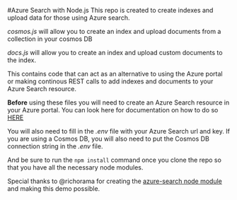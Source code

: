 #Azure Search with Node.js
This repo is created to create indexes and upload data for those using Azure search. 

*cosmos.js* will allow you to create an index and upload documents from a collection in your cosmos DB

*docs.js* will allow you to create an index and upload custom documents to the index. 

This contains code that can act as an alternative to using the Azure portal or making continous REST calls to add indexes and documents to your Azure Search resource.

**Before** using these files you will need to create an Azure Search resource in your Azure portal. You can look here for documentation on how to do so [HERE](https://docs.microsoft.com/en-us/azure/search/search-create-service-portal)

You will also need to fill in the *.env* file with your Azure Search url and key. If you are using a Cosmos DB, you will also need to put the Cosmos DB connection string in the *.env* file.

And be sure to run the `npm install` command once you clone the repo so that you have all the necessary node modules.

Special thanks to @richorama for creating the [azure-search node module](https://www.npmjs.com/package/azure-search) and making this demo possible.
